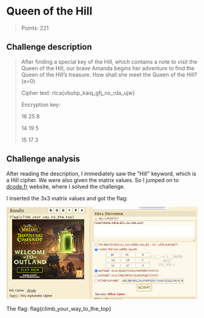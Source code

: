 # Queen of the Hill
> Points: 221

## Challenge description
>After finding a special key of the Hill, which contains a note to visit the Queen of the Hill, our brave Amanda begins her adventure to find the Queen of the Hill’s treasure. How shall she meet the Queen of the Hill? (a=0)
>
>Cipher text: rtca{vbuhp_kaiq_gfj_nx_rda_ujw}
>
>Encryption key:
>
>16 25 8
>
>14 19 5
>
>15 17 3

## Challenge analysis
After reading the description, I immediately saw the "Hill" keyword, which is a Hill cipher. We were also given the matrix values. So I jumped on to [dcode.fr](https://www.dcode.fr/hill-cipher) website, where I solved the challenge.  

I inserted the 3x3 matrix values and got the flag:

![Screenshot](crypto_1.png)


The flag: flag{climb_your_way_to_the_top}

